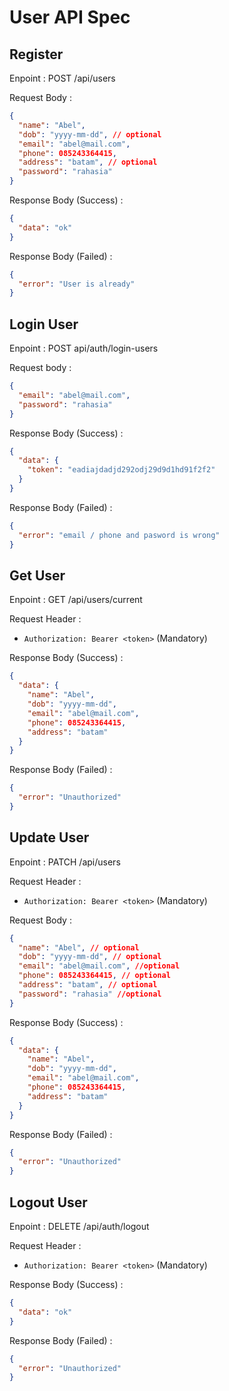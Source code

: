 # User API Spec

## Register

Enpoint : POST /api/users

Request Body :

```json
{
  "name": "Abel",
  "dob": "yyyy-mm-dd", // optional
  "email": "abel@mail.com",
  "phone": 085243364415,
  "address": "batam", // optional
  "password": "rahasia"
}
```

Response Body (Success) :

```json
{
  "data": "ok"
}
```

Response Body (Failed) :

```json
{
  "error": "User is already"
}
```

## Login User

Enpoint : POST api/auth/login-users

Request body :

```json
{
  "email": "abel@mail.com",
  "password": "rahasia"
}
```

Response Body (Success) :

```json
{
  "data": {
    "token": "eadiajdadjd292odj29d9d1hd91f2f2"
  }
}
```

Response Body (Failed) :

```json
{
  "error": "email / phone and pasword is wrong"
}
```

## Get User

Enpoint : GET /api/users/current


Request Header :

- `Authorization: Bearer <token>` (Mandatory)

Response Body (Success) :

```json
{
  "data": {
    "name": "Abel",
    "dob": "yyyy-mm-dd",
    "email": "abel@mail.com",
    "phone": 085243364415,
    "address": "batam"
  }
}
```

Response Body (Failed) :

```json
{
  "error": "Unauthorized"
}
```

## Update User

Enpoint : PATCH /api/users

Request Header :

- `Authorization: Bearer <token>` (Mandatory)

Request Body :

```json
{
  "name": "Abel", // optional
  "dob": "yyyy-mm-dd", // optional
  "email": "abel@mail.com", //optional
  "phone": 085243364415, // optional
  "address": "batam", // optional
  "password": "rahasia" //optional
}
```

Response Body (Success) :

```json
{
  "data": {
    "name": "Abel",
    "dob": "yyyy-mm-dd",
    "email": "abel@mail.com",
    "phone": 085243364415,
    "address": "batam"
  }
}
```

Response Body (Failed) :

```json
{
  "error": "Unauthorized"
}
```

## Logout User

Enpoint : DELETE /api/auth/logout


Request Header :

- `Authorization: Bearer <token>` (Mandatory)


Response Body (Success) :

```json
{
  "data": "ok"
}
```


Response Body (Failed) :

```json
{
  "error": "Unauthorized"
}
```

